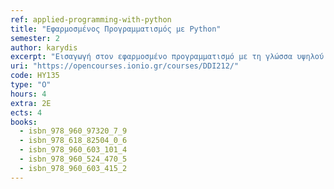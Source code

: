 ```yaml
---
ref: applied-programming-with-python
title: "Εφαρμοσμένος Προγραμματισμός με Python"
semester: 2
author: karydis
excerpt: "Εισαγωγή στον εφαρμοσμένο προγραμματισμό με τη γλώσσα υψηλού επιπέδου Python. Ενδελεχής παρουσίαση βασικών θεωρητικών θεμάτων για τον προγραμματισμό με τη γλώσσα Python (Εισαγωγή στους αλγορίθμους - διαγράμματα ροής, Μεταβλητές και εκφράσεις, Δομές δεδομένων, Οι δομές ελέγχου ροής, Συναρτήσεις, Αναδρομή, Αναζήτηση-Ταξινόμηση, Οι πίνακες ως δομή δεδομένων, Είσοδος και έξοδος δεδομένων σε αρχεία). Εισαγωγική παρουσίαση εξελιγμένων θεμάτων για τον προγραμματισμό με τη γλώσσα Python (Εξαιρέσεις & αποσφαλμάτωση, Κλάσεις και αντικείμενα). Προγραμματισμός σύγχρονων ολοκληρωμένων εφαρμογών με χρήση έτοιμων βιβλιοθηκών όπου είναι απαραίτητο: παιχνίδι arcade, εφαρμογή οπτικοποίησης δεδομένων, προγραμματισμός εφαρμογών για Raspberry Pi, εφαρμογή αναγνώρισης ομιλίας, εφαρμογή εξαγωγής πληροφορίας από το διαδίκτυο (web scraping), εφαρμογή αναγνώρισης πινακίδας οχημάτων, εφαρμογή πολλαπλής ευθυγράμμισης ακολουθίας, ένα απλό API."
uri: "https://opencourses.ionio.gr/courses/DDI212/"
code: ΗΥ135
type: "Ο"
hours: 4
extra: 2E
ects: 4
books:
  - isbn_978_960_97320_7_9
  - isbn_978_618_82504_0_6
  - isbn_978_960_603_101_4
  - isbn_978_960_524_470_5
  - isbn_978_960_603_415_2
---
```

